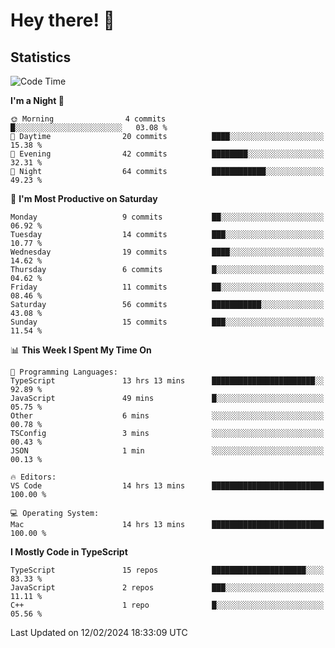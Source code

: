 # Hey there! 👋


## Statistics
<!--START_SECTION:waka-->
![Code Time](http://img.shields.io/badge/Code%20Time-141%20hrs%2020%20mins-blue)

**I'm a Night 🦉** 

```text
🌞 Morning                4 commits           █░░░░░░░░░░░░░░░░░░░░░░░░   03.08 % 
🌆 Daytime                20 commits          ████░░░░░░░░░░░░░░░░░░░░░   15.38 % 
🌃 Evening                42 commits          ████████░░░░░░░░░░░░░░░░░   32.31 % 
🌙 Night                  64 commits          ████████████░░░░░░░░░░░░░   49.23 % 
```
📅 **I'm Most Productive on Saturday** 

```text
Monday                   9 commits           ██░░░░░░░░░░░░░░░░░░░░░░░   06.92 % 
Tuesday                  14 commits          ███░░░░░░░░░░░░░░░░░░░░░░   10.77 % 
Wednesday                19 commits          ████░░░░░░░░░░░░░░░░░░░░░   14.62 % 
Thursday                 6 commits           █░░░░░░░░░░░░░░░░░░░░░░░░   04.62 % 
Friday                   11 commits          ██░░░░░░░░░░░░░░░░░░░░░░░   08.46 % 
Saturday                 56 commits          ███████████░░░░░░░░░░░░░░   43.08 % 
Sunday                   15 commits          ███░░░░░░░░░░░░░░░░░░░░░░   11.54 % 
```


📊 **This Week I Spent My Time On** 

```text
💬 Programming Languages: 
TypeScript               13 hrs 13 mins      ███████████████████████░░   92.89 % 
JavaScript               49 mins             █░░░░░░░░░░░░░░░░░░░░░░░░   05.75 % 
Other                    6 mins              ░░░░░░░░░░░░░░░░░░░░░░░░░   00.78 % 
TSConfig                 3 mins              ░░░░░░░░░░░░░░░░░░░░░░░░░   00.43 % 
JSON                     1 min               ░░░░░░░░░░░░░░░░░░░░░░░░░   00.13 % 

🔥 Editors: 
VS Code                  14 hrs 13 mins      █████████████████████████   100.00 % 

💻 Operating System: 
Mac                      14 hrs 13 mins      █████████████████████████   100.00 % 
```

**I Mostly Code in TypeScript** 

```text
TypeScript               15 repos            █████████████████████░░░░   83.33 % 
JavaScript               2 repos             ███░░░░░░░░░░░░░░░░░░░░░░   11.11 % 
C++                      1 repo              █░░░░░░░░░░░░░░░░░░░░░░░░   05.56 % 
```




 Last Updated on 12/02/2024 18:33:09 UTC
<!--END_SECTION:waka-->

